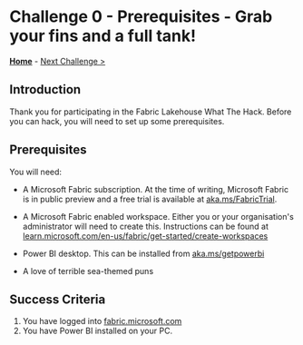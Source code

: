 # Challenge 0 - Prerequisites - Grab your fins and a full tank!

**[Home](../README.md)** - [Next Challenge >](./Challenge-01.md)

## Introduction

Thank you for participating in the Fabric Lakehouse What The Hack. Before you can hack, you will need to set up some prerequisites.

## Prerequisites

You will need:

- A Microsoft Fabric subscription. At the time of writing, Microsoft Fabric is in public preview and a free trial is available at [aka.ms/FabricTrial](https://aka.ms/FabricTrial).

- A Microsoft Fabric enabled workspace. Either you or your organisation's administrator will need to create this. Instructions can be found at [learn.microsoft.com/en-us/fabric/get-started/create-workspaces](https://learn.microsoft.com/en-us/fabric/get-started/create-workspaces)

- Power BI desktop. This can be installed from [aka.ms/getpowerbi](https://aka.ms/getpowerbi)

- A love of terrible sea-themed puns

## Success Criteria

1. You have logged into [fabric.microsoft.com](https://fabric.microsoft.com)
1. You have Power BI installed on your PC.

